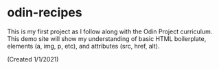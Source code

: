 # odin-recipes
This is my first project as I follow along with the Odin Project curriculum. This demo site will show my understanding of basic HTML boilerplate, elements (a, img, p, etc), and attributes (src, href, alt).

(Created 1/1/2021)